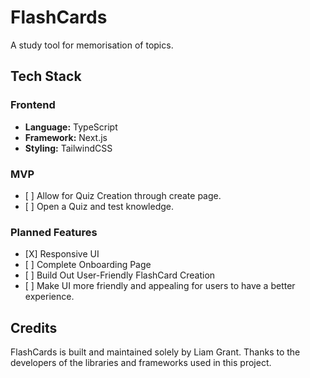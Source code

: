 <h1>FlashCards</h1>

<p>A study tool for memorisation of topics.</p>

<h2>Tech Stack</h2>

<h3>Frontend</h3>

<ul>
	<li><strong>Language:</strong> TypeScript</li>
	<li><strong>Framework:</strong> Next.js</li>
	<li><strong>Styling:</strong> TailwindCSS</li>
</ul>

<h3>MVP</h3>
<ul>
<li>[ ] Allow for Quiz Creation through create page.</li>
<li>[ ] Open a Quiz and test knowledge.</li>
</ul>

<h3>Planned Features</h3>
<ul>
  <li>[X] Responsive UI</li>
  <li>[ ] Complete Onboarding Page</li>
  <li>[ ] Build Out User-Friendly FlashCard Creation</li>
  <li>[ ] Make UI more friendly and appealing for users to have a better experience.</li>
</ul>

<!--
<h3>Bugs to Fix</h3>
<ul>
	<li>[ ] </li>
	<li>[ ] </li>
	<li>[ ] </li>
</ul>
-->
<h2>Credits</h2>

<p>FlashCards is built and maintained solely by Liam Grant. Thanks to the developers of the libraries and frameworks used in this project.</p>
